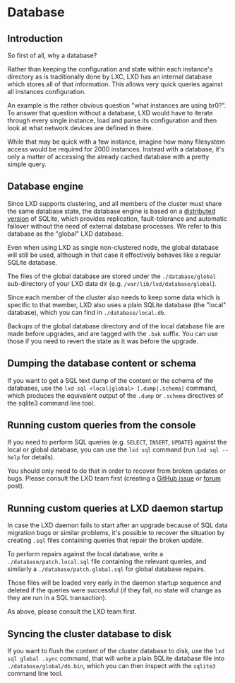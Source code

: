 # Database

## Introduction
So first of all, why a database?

Rather than keeping the configuration and state within each instance's
directory as is traditionally done by LXC, LXD has an internal database
which stores all of that information. This allows very quick queries
against all instances configuration.


An example is the rather obvious question "what instances are using br0?".
To answer that question without a database, LXD would have to iterate
through every single instance, load and parse its configuration and
then look at what network devices are defined in there.

While that may be quick with a few instance, imagine how many
filesystem access would be required for 2000 instances. Instead with a
database, it's only a matter of accessing the already cached database
with a pretty simple query.


## Database engine
Since LXD supports clustering, and all members of the cluster must share the
same database state, the database engine is based on a [distributed
version](https://github.com/canonical/dqlite) of SQLite, which provides
replication, fault-tolerance and automatic failover without the need of external
database processes. We refer to this database as the "global" LXD database.

Even when using LXD as single non-clustered node, the global database will still
be used, although in that case it effectively behaves like a regular SQLite
database.

The files of the global database are stored under the ``./database/global``
sub-directory of your LXD data dir (e.g. ``/var/lib/lxd/database/global``).

Since each member of the cluster also needs to keep some data which is specific
to that member, LXD also uses a plain SQLite database (the "local" database),
which you can find in ``./database/local.db``.

Backups of the global database directory and of the local database file are made
before upgrades, and are tagged with the ``.bak`` suffix. You can use those if
you need to revert the state as it was before the upgrade.

## Dumping the database content or schema
If you want to get a SQL text dump of the content or the schema of the databases,
use the ``lxd sql <local|global> [.dump|.schema]`` command, which produces the
equivalent output of the ``.dump`` or ``.schema`` directives of the sqlite3
command line tool.

## Running custom queries from the console
If you need to perform SQL queries (e.g. ``SELECT``, ``INSERT``, ``UPDATE``)
against the local or global database, you can use the ``lxd sql`` command (run
``lxd sql --help`` for details).

You should only need to do that in order to recover from broken updates or bugs.
Please consult the LXD team first (creating a [GitHub
issue](https://github.com/lxc/lxd/issues/new) or
[forum](https://discuss.linuxcontainers.org/) post).

## Running custom queries at LXD daemon startup
In case the LXD daemon fails to start after an upgrade because of SQL data
migration bugs or similar problems, it's possible to recover the situation by
creating ``.sql`` files containing queries that repair the broken update.

To perform repairs against the local database, write a
``./database/patch.local.sql`` file containing the relevant queries, and
similarly a ``./database/patch.global.sql`` for global database repairs.

Those files will be loaded very early in the daemon startup sequence and deleted
if the queries were successful (if they fail, no state will change as they are
run in a SQL transaction).

As above, please consult the LXD team first.

## Syncing the cluster database to disk
If you want to flush the content of the cluster database to disk, use the ``lxd
sql global .sync`` command, that will write a plain SQLite database file into
``./database/global/db.bin``, which you can then inspect with the ``sqlite3``
command line tool.
